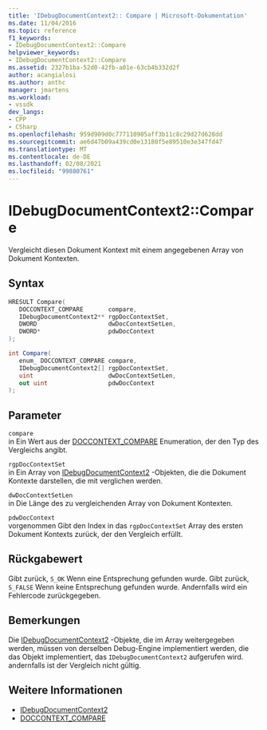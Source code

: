 ```yaml
---
title: 'IDebugDocumentContext2:: Compare | Microsoft-Dokumentation'
ms.date: 11/04/2016
ms.topic: reference
f1_keywords:
- IDebugDocumentContext2::Compare
helpviewer_keywords:
- IDebugDocumentContext2::Compare
ms.assetid: 2327b1ba-52d0-42fb-a01e-63cb4b332d2f
author: acangialosi
ms.author: anthc
manager: jmartens
ms.workload:
- vssdk
dev_langs:
- CPP
- CSharp
ms.openlocfilehash: 959d909d0c777110905aff3b11c8c29d27d628dd
ms.sourcegitcommit: ae6d47b09a439cd0e13180f5e89510e3e347fd47
ms.translationtype: MT
ms.contentlocale: de-DE
ms.lasthandoff: 02/08/2021
ms.locfileid: "99880761"
---
```

# <a name="idebugdocumentcontext2compare"></a>IDebugDocumentContext2::Compare
Vergleicht diesen Dokument Kontext mit einem angegebenen Array von Dokument Kontexten.

## <a name="syntax"></a>Syntax

```cpp
HRESULT Compare( 
   DOCCONTEXT_COMPARE       compare,
   IDebugDocumentContext2** rgpDocContextSet,
   DWORD                    dwDocContextSetLen,
   DWORD*                   pdwDocContext
);
```

```csharp
int Compare( 
   enum_ DOCCONTEXT_COMPARE compare,
   IDebugDocumentContext2[] rgpDocContextSet,
   uint                     dwDocContextSetLen,
   out uint                 pdwDocContext
);
```

## <a name="parameters"></a>Parameter
`compare`\
in Ein Wert aus der [DOCCONTEXT_COMPARE](../../../extensibility/debugger/reference/doccontext-compare.md) Enumeration, der den Typ des Vergleichs angibt.

`rgpDocContextSet`\
in Ein Array von [IDebugDocumentContext2](../../../extensibility/debugger/reference/idebugdocumentcontext2.md) -Objekten, die die Dokument Kontexte darstellen, die mit verglichen werden.

`dwDocContextSetLen`\
in Die Länge des zu vergleichenden Array von Dokument Kontexten.

`pdwDocContext`\
vorgenommen Gibt den Index in das `rgpDocContextSet` Array des ersten Dokument Kontexts zurück, der den Vergleich erfüllt.

## <a name="return-value"></a>Rückgabewert
 Gibt zurück, `S_OK` Wenn eine Entsprechung gefunden wurde. Gibt zurück, `S_FALSE` Wenn keine Entsprechung gefunden wurde. Andernfalls wird ein Fehlercode zurückgegeben.

## <a name="remarks"></a>Bemerkungen
 Die [IDebugDocumentContext2](../../../extensibility/debugger/reference/idebugdocumentcontext2.md) -Objekte, die im Array weitergegeben werden, müssen von derselben Debug-Engine implementiert werden, die das Objekt implementiert, das `IDebugDocumentContext2` aufgerufen wird. andernfalls ist der Vergleich nicht gültig.

## <a name="see-also"></a>Weitere Informationen
- [IDebugDocumentContext2](../../../extensibility/debugger/reference/idebugdocumentcontext2.md)
- [DOCCONTEXT_COMPARE](../../../extensibility/debugger/reference/doccontext-compare.md)
